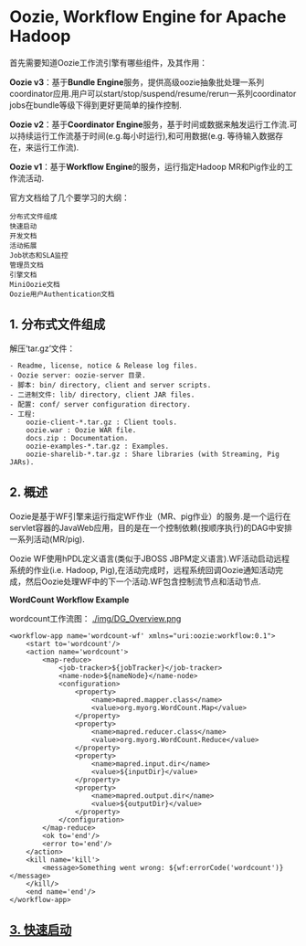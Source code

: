 #  Oozie, Workflow Engine for Apache Hadoop #

首先需要知道Oozie工作流引擎有哪些组件，及其作用：

**Oozie v3**：基于**Bundle Engine**服务，提供高级oozie抽象批处理一系列coordinator应用.用户可以start/stop/suspend/resume/rerun一系列coordinator jobs在bundle等级下得到更好更简单的操作控制.

**Oozie v2**：基于**Coordinator Engine**服务，基于时间或数据来触发运行工作流.可以持续运行工作流基于时间(e.g.每小时运行),和可用数据(e.g. 等待输入数据存在，来运行工作流).

**Oozie v1**：基于**Workflow Engine**的服务，运行指定Hadoop MR和Pig作业的工作流活动.


官方文档给了几个要学习的大纲：

	分布式文件组成
	快速启动
	开发文档
	活动拓展
	Job状态和SLA监控
	管理员文档
	引擎文档
	MiniOozie文档
	Oozie用户Authentication文档       



## 1. 分布式文件组成 ##

   解压‘tar.gz’文件：
   
	- Readme, license, notice & Release log files.
	- Oozie server: oozie-server 目录.
	- 脚本: bin/ directory, client and server scripts.
	- 二进制文件: lib/ directory, client JAR files.
	- 配置: conf/ server configuration directory.
	- 工程:
		oozie-client-*.tar.gz : Client tools.
		oozie.war : Oozie WAR file.
		docs.zip : Documentation.
		oozie-examples-*.tar.gz : Examples.
		oozie-sharelib-*.tar.gz : Share libraries (with Streaming, Pig JARs).

## 2. 概述 ##

Oozie是基于WF引擎来运行指定WF作业（MR、pig作业）的服务.是一个运行在servlet容器的JavaWeb应用，目的是在一个控制依赖(按顺序执行)的DAG中安排一系列活动(MR/pig).

Oozie WF使用hPDL定义语言(类似于JBOSS JBPM定义语言).WF活动启动远程系统的作业(i.e. Hadoop, Pig),在活动完成时，远程系统回调Oozie通知活动完成，然后Oozie处理WF中的下一个活动.WF包含控制流节点和活动节点.

**WordCount Workflow Example**

wordcount工作流图：
[./img/DG_Overview.png](./img/DG_Overview.png)


	<workflow-app name='wordcount-wf' xmlns="uri:oozie:workflow:0.1">
	    <start to='wordcount'/>
	    <action name='wordcount'>
	        <map-reduce>
	            <job-tracker>${jobTracker}</job-tracker>
	            <name-node>${nameNode}</name-node>
	            <configuration>
	                <property>
	                    <name>mapred.mapper.class</name>
	                    <value>org.myorg.WordCount.Map</value>
	                </property>
	                <property>
	                    <name>mapred.reducer.class</name>
	                    <value>org.myorg.WordCount.Reduce</value>
	                </property>
	                <property>
	                    <name>mapred.input.dir</name>
	                    <value>${inputDir}</value>
	                </property>
	                <property>
	                    <name>mapred.output.dir</name>
	                    <value>${outputDir}</value>
	                </property>
	            </configuration>
	        </map-reduce>
	        <ok to='end'/>
	        <error to='end'/>
	    </action>
	    <kill name='kill'>
	        <message>Something went wrong: ${wf:errorCode('wordcount')}</message>
	    </kill/>
	    <end name='end'/>
	</workflow-app>


## [3. 快速启动](./QuickStart.md) ##














